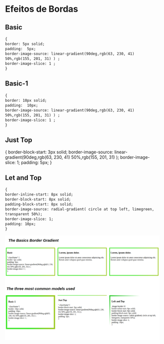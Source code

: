 # Efeitos de Bordas


## Basic 
    {
    border: 5px solid;
    padding:  5px;
    border-image-source: linear-gradient(90deg,rgb(63, 230, 41) 50%,rgb(155, 201, 31) ) ;
    border-image-slice: 1 ;
    }

## Basic-1
    {
    border: 10px solid;
    padding:  10px;
    border-image-source: linear-gradient(90deg,rgb(63, 230, 41) 50%,rgb(155, 201, 31) ) ;
    border-image-slice: 1 ;
    }
    
## Just Top
   {
   border-block-start: 3px solid;
   border-image-source: linear-gradient(90deg,rgb(63, 230, 41) 50%,rgb(155, 201, 31) );
   border-image-slice: 1;
   padding:  5px;
   }

## Let and Top 
    {
    border-inline-start: 8px solid;
    border-block-start: 8px solid;
    padding-block-start: 8px solid;
    border-image-source: radial-gradient( circle at top left, limegreen, transparent 50%);
    border-image-slice: 1;
    padding: 10px;
    }
 
![](https://github.com/Devmurilomartins/Basic_HTML_CSS/blob/e3f0ef647df9514282ce1ef90ee95a82405f3b3c/Borders_CSS/Screenshot%20from%202022-10-19%2014-05-38.png)



